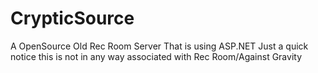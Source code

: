 # CrypticSource
 A OpenSource Old Rec Room Server That is using ASP.NET
 Just a quick notice this is not in any way associated with Rec Room/Against Gravity
